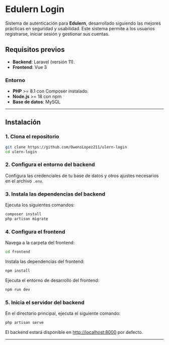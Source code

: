 # Edulern Login

Sistema de autenticación para **Edulern**, desarrollado siguiendo las mejores prácticas en seguridad y usabilidad. Este sistema permite a los usuarios registrarse, iniciar sesión y gestionar sus cuentas.

## **Requisitos previos**

- **Backend**: Laravel (versión 11).
- **Frontend**: Vue 3
  
### **Entorno**

- **PHP** >= 8.1 con Composer instalado.
- **Node.js** >= 18 con npm
- **Base de datos**: MySQL
---

## **Instalación**

### **1. Clona el repositorio**

```bash
git clone https://github.com/OwensLopez211/ulern-login
cd ulern-login
```

### **2. Configura el entorno del backend**

Configura las credenciales de tu base de datos y otros ajustes necesarios en el archivo `.env`.

### **3. Instala las dependencias del backend**

Ejecuta los siguientes comandos:

```bash
composer install
php artisan migrate
```

### **4. Configura el frontend**

Navega a la carpeta del frontend:

```bash
cd frontend
```

Instala las dependencias del frontend:

```bash
npm install
```

Ejecuta el entorno de desarrollo del frontend:

```bash
npm run dev
```

### **5. Inicia el servidor del backend**

En el directorio principal, ejecuta el siguiente comando:

```bash
php artisan serve
```

El backend estará disponible en [http://localhost:8000](http://localhost:8000) por defecto.

---
